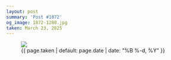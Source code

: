 ```yaml
---
layout: post
summary: 'Post #1872'
og_image: 1872-1280.jpg
taken: March 23, 2025
---
```


<figure class="post" data-src="{{ site.assets_url }}/{{ page.og_image }}" data-sub-html="#caption-1872">
<img sizes="(min-width: 700px) 50vw, calc(100vw - 2rem)" src="{{ site.assets_url }}/1872-640.jpg" srcset="{{ site.assets_url }}/1872-320.jpg 320w, {{ site.assets_url }}/1872-640.jpg 640w, {{ site.assets_url }}/1872-960.jpg 960w, {{ site.assets_url }}/1872-1280.jpg 1280w" />
<figcaption id="caption-1872">
<time>{{ page.taken | default: page.date | date: "%B %-d, %Y" }}</time>
</figcaption>
</figure>
